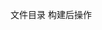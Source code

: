 <!--
 * @FileDescription: 
 * @Author: wangzhichiao<https://github.com/wzc570738205>
 * @Date: 2021-08-19 16:36:37
 * @LastEditors: wangzhichiao<https://github.com/wzc570738205>
 * @LastEditTime: 2021-08-19 16:50:04
-->
文件目录
<elimg url='https://gitee.com/Wzhichao/img/raw/master/uPic/d9G4P939%20.png'></elimg>
构建后操作
<elimg url='https://gitee.com/Wzhichao/img/raw/master/uPic/5WnaD754%20.png'></elimg>
